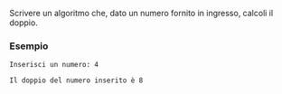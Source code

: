 Scrivere un algoritmo che, dato un numero fornito in ingresso, calcoli il doppio.

### Esempio
```plaintext
Inserisci un numero: 4

Il doppio del numero inserito è 8
```
